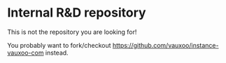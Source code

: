 Internal R&D repository
=======================

This is not the repository you are looking for!

You probably want to fork/checkout https://github.com/vauxoo/instance-vauxoo-com instead.

